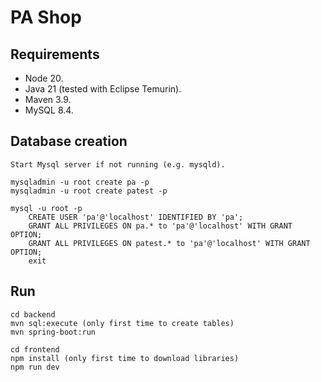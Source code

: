# PA Shop

## Requirements

- Node 20.
- Java 21 (tested with Eclipse Temurin).
- Maven 3.9.
- MySQL 8.4.

## Database creation

```
Start Mysql server if not running (e.g. mysqld).

mysqladmin -u root create pa -p
mysqladmin -u root create patest -p

mysql -u root -p
    CREATE USER 'pa'@'localhost' IDENTIFIED BY 'pa';
    GRANT ALL PRIVILEGES ON pa.* to 'pa'@'localhost' WITH GRANT OPTION;
    GRANT ALL PRIVILEGES ON patest.* to 'pa'@'localhost' WITH GRANT OPTION;
    exit
```

## Run

```
cd backend
mvn sql:execute (only first time to create tables)
mvn spring-boot:run

cd frontend
npm install (only first time to download libraries)
npm run dev
```

